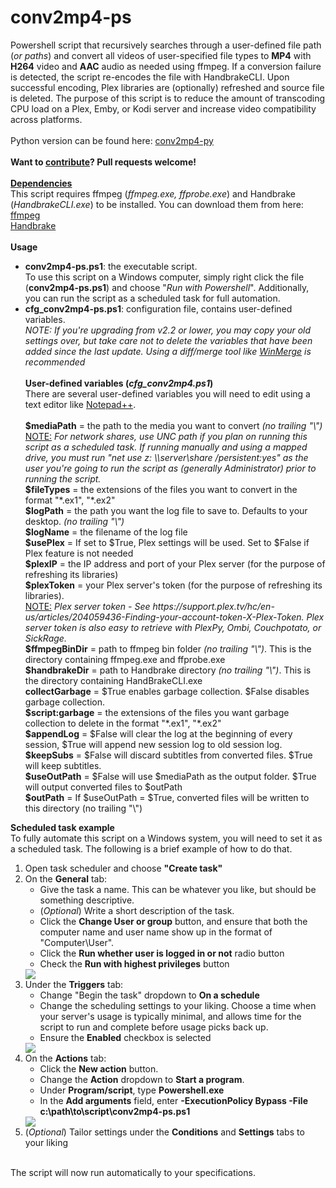 # conv2mp4-ps
Powershell script that recursively searches through a user-defined file path (<i>or paths</i>) and convert all videos of user-specified file types to <b>MP4</b> with <b>H264</b> video and <b>AAC</b> audio as needed using ffmpeg. If a conversion failure is detected, the script re-encodes the file with HandbrakeCLI. Upon successful encoding, Plex libraries are (optionally) refreshed and source file is deleted. The purpose of this script is to reduce the amount of transcoding CPU load on a Plex, Emby, or Kodi server and increase video compatibility across platforms.<br><br>
Python version can be found here: <a href="https://github.com/BrianDMG/conv2mp4-py">conv2mp4-py</a><br><br>
<b>Want to [contribute](docs/CONTRIBUTING.md)? Pull requests welcome!</b><br><br>
<b><u>Dependencies</u></b><br>
This script requires ffmpeg (<i>ffmpeg.exe, ffprobe.exe</i>) and Handbrake (<i>HandbrakeCLI.exe</i>) to be installed. You can download them from here:<br>
<a href="https://ffmpeg.org/download.html">ffmpeg</a><br>
<a href="https://handbrake.fr/downloads.php">Handbrake</a><br><br>
<b>Usage</b><br>
<ul><li><b>conv2mp4-ps.ps1</b>: the executable script.<br>
To use this script on a Windows computer, simply right click the file (<b>conv2mp4-ps.ps1</b>) and choose "<i>Run with Powershell</i>". Additionally, you can run the script as a scheduled task for full automation.</li>
<li><b>cfg_conv2mp4-ps.ps1</b>: configuration file, contains user-defined variables.<br>
<i>NOTE: If you're upgrading from v2.2 or lower, you may copy your old settings over, but take care not to delete the variables that have been added since the last update. Using a diff/merge tool like <a href="http://winmerge.org/downloads/">WinMerge</a> is recommended</i><br><br>
<b>User-defined variables (<i>cfg_conv2mp4.ps1</i>)</b><br>
There are several user-defined variables you will need to edit using a text editor like <a href="https://notepad-plus-plus.org/download/v6.9.2.html">Notepad++</a>.<br><br>
<b>$mediaPath</b> = the path to the media you want to convert <i>(no trailing "\")</i><br>
<u>NOTE:</u> <i>For network shares, use UNC path if you plan on running this script as a scheduled task. If running manually and using a mapped drive, you must run "net use z: \\server\share /persistent:yes" as the user you're going to run the script as (generally Administrator) prior to running the script.</i><br>
<b>$fileTypes</b> = the extensions of the files you want to convert in the format "*.ex1", "*.ex2"<br> 
<b>$logPath</b> = the path you want the log file to save to. Defaults to your desktop. <i>(no trailing "\")</i><br>
<b>$logName</b> = the filename of the log file<br>
<b>$usePlex</b> = If set to $True, Plex settings will be used. Set to $False if Plex feature is not needed<br>
<b>$plexIP</b> = the IP address and port of your Plex server (for the purpose of refreshing its libraries)<br>
<b>$plexToken</b> = your Plex server's token (for the purpose of refreshing its libraries).<br>
<u>NOTE:</u> <i>Plex server token - See https://support.plex.tv/hc/en-us/articles/204059436-Finding-your-account-token-X-Plex-Token. Plex server token is also easy to retrieve with PlexPy, Ombi, Couchpotato, or SickRage.</i><br>
<b>$ffmpegBinDir</b> = path to ffmpeg bin folder <i>(no trailing "\")</i>. This is the directory containing ffmpeg.exe and ffprobe.exe<br> 
<b>$handbrakeDir</b> = path to Handbrake directory <i>(no trailing "\")</i>. This is the directory containing HandBrakeCLI.exe<br>
<b>collectGarbage</b> = $True enables garbage collection. $False disables garbage collection.<br>
<b>$script:garbage</b> = the extensions of the files you want garbage collection to delete in the format "*.ex1", "*.ex2"<br>
<b>$appendLog</b> = $False will clear the log at the beginning of every session, $True will append new session log to old session log.<br>
<b>$keepSubs</b> = $False will discard subtitles from converted files. $True will keep subtitles.<br>
<b>$useOutPath</b> = $False will use $mediaPath as the output folder. $True will output converted files to $outPath<br>
<b>$outPath</b> = If $useOutPath = $True, converted files will be written to this directory (no trailing "\")<br></li></ul>

<b>Scheduled task example</b><br>
To fully automate this script on a Windows system, you will need to set it as a scheduled task. The following is a brief example of how to do that.
<ol><li>Open task scheduler and choose <b>"Create task"</b></li>
<li>On the <b>General</b> tab:
<ul><li>Give the task a name. This can be whatever you like, but should be something descriptive.</li>
<li>(<i>Optional</i>) Write a short description of the task.</li>
<li>Click the <b>Change User or group</b> button, and ensure that both the computer name and user name show up in the format of "Computer\User".</li>
<li>Click the <b>Run whether user is logged in or not</b> radio button</li>
<li>Check the <b>Run with highest privileges</b> button</li></ul>
<img src="http://teague.io/wp-content/uploads/2017/04/1.png"><br></li>
<li>Under the <b>Triggers</b> tab:
<ul><li>Change "Begin the task" dropdown to <b>On a schedule</b></li>
<li>Change the scheduling settings to your liking. Choose a time when your server's usage is typically minimal, and allows time for the script to run and complete before usage picks back up.</li>
<li>Ensure the <b>Enabled</b> checkbox is selected</li></ul>
<img src="http://teague.io/wp-content/uploads/2017/04/2.png"></li>
<li>On the <b>Actions</b> tab:
<ul><li>Click the <b>New action</b> button.</li>
<li>Change the <b>Action</b> dropdown to <b>Start a program</b>.</li>
<li>Under <b>Program/script</b>, type <b>Powershell.exe</b></li>
<li>In the <b>Add arguments</b> field, enter <b>-ExecutionPolicy Bypass -File c:\path\to\script\conv2mp4-ps.ps1</b></li></ul>
<img src="http://teague.io/wp-content/uploads/2017/04/3.png"></li>
<li>(<i>Optional</i>) Tailor settings under the <b>Conditions</b> and <b>Settings</b> tabs to your liking</li></ol>
<br>The script will now run automatically to your specifications.
